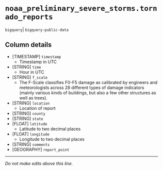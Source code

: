 # `noaa_preliminary_severe_storms.tornado_reports`
`bigquery`| `bigquery-public-data`

## Column details
* [TIMESTAMP] `timestamp`
  - Timestamp in UTC
* [STRING]    `time`
  - Hour in UTC
* [STRING]    `f_scale`
  - The F-Scale classifies F0-F5 damage as calibrated by engineers and meteorologists across 28 different types of damage indicators (mainly various kinds of buildings, but also a few other structures as well as trees).
* [STRING]    `location`
  - Location of report
* [STRING]    `county`
* [STRING]    `state`
* [FLOAT]     `latitude`
  - Latitude to two decimal places
* [FLOAT]     `longitude`
  - Longitude to two decimal places
* [STRING]    `comments`
* [GEOGRAPHY] `report_point`

-------------------------------------------------------------------------------
*Do not make edits above this line.*

